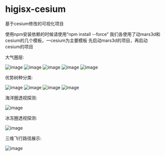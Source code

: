 # higisx-cesium
基于cesium修改的可视化项目

使用npm安装依赖的时候请使用“npm install --force”
我们各使用了动mars3d和cesium的几个模板，一cesium为主要模板
先启动mars3d的项目，再启动cesium的项目


大气圈层:


![image](https://github.com/user-attachments/assets/a2a93f87-4bc8-40a0-87cd-a067f5e006ae)
![image](https://github.com/user-attachments/assets/56134642-671a-4f02-a342-19e522cd3033)
![image](https://github.com/user-attachments/assets/2f3e76df-ecb8-44f2-b843-552148be687b)
![image](https://github.com/user-attachments/assets/fddd38e6-8337-41b6-8bad-37d85036ee60)
![image](https://github.com/user-attachments/assets/fa25dfbe-87dd-4641-ab43-32baa2f98598)


优势树种分类:


![image](https://github.com/user-attachments/assets/1e125d16-5496-4c48-a6a9-00fdde64f9fd)
![image](https://github.com/user-attachments/assets/66927921-f263-47f5-9102-322853e6075c)
![image](https://github.com/user-attachments/assets/f7b2cbf8-e452-4c67-9e1c-53eccfe2b353)
![image](https://github.com/user-attachments/assets/10665c47-c4eb-42ab-8c86-714b90afc817)


海洋圈透视探测:


![image](https://github.com/user-attachments/assets/2b5e3539-9350-48b2-8d28-f6614de0ffa6)


冰冻圈透视探测:


![image](https://github.com/user-attachments/assets/d32389ac-98e2-4baf-b04d-3929f308d365)


三维飞行路径展示:


![image](https://github.com/user-attachments/assets/6c6f8bcd-38ac-4666-a296-315f5af33374)
